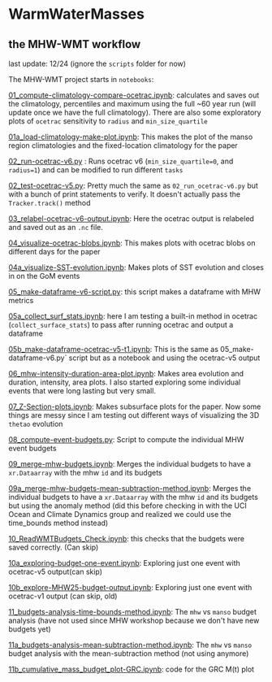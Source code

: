 # WarmWaterMasses

## the MHW-WMT workflow 
last update: 12/24 (ignore the `scripts` folder for now)

The MHW-WMT project starts in `notebooks`:

[01_compute-climatology-compare-ocetrac.ipynb](https://github.com/marianatorres4/WarmWaterMasses/blob/main/notebooks/01_compute-climatology-compare-ocetrac.ipynb "01_compute-climatology-compare-ocetrac.ipynb"): calculates and saves out the climatology, percentiles and maximum using the full ~60 year run (will update once we have the full climatology). There are also some exploratory plots of `ocetrac` sensitivity to `radius` and `min_size_quartile`

[01a_load-climatology-make-plot.ipynb](https://github.com/marianatorres4/WarmWaterMasses/blob/main/notebooks/01a_load-climatology-make-plot.ipynb "01a_load-climatology-make-plot.ipynb"): This makes the plot of the manso region climatologies and the fixed-location climatology for the paper

[02_run-ocetrac-v6.py](https://github.com/marianatorres4/WarmWaterMasses/blob/main/notebooks/02_run-ocetrac-v6.py "02_run-ocetrac-v6.py") : Runs ocetrac v6 (`min_size_quartile=0`, and `radius=1`) and can be modified to run different `tasks`

[02_test-ocetrac-v5.py](https://github.com/marianatorres4/WarmWaterMasses/blob/main/notebooks/02_test-ocetrac-v5.py "02_test-ocetrac-v5.py"): Pretty much the same as `02_run_ocetrac-v6.py` but with a bunch of print statements to verify. It doesn't actually pass the `Tracker.track()` method

[03_relabel-ocetrac-v6-output.ipynb](https://github.com/marianatorres4/WarmWaterMasses/blob/main/notebooks/03_relabel-ocetrac-v6-output.ipynb "03_relabel-ocetrac-v6-output.ipynb"): Here the ocetrac output is relabeled and saved out as an `.nc` file. 

[04_visualize-ocetrac-blobs.ipynb](https://github.com/marianatorres4/WarmWaterMasses/blob/main/notebooks/04_visualize-ocetrac-blobs.ipynb "04_visualize-ocetrac-blobs.ipynb"): This makes plots with ocetrac blobs on different days for the paper

[04a_visualize-SST-evolution.ipynb](https://github.com/marianatorres4/WarmWaterMasses/blob/main/notebooks/04a_visualize-SST-evolution.ipynb "04a_visualize-SST-evolution.ipynb"): Makes plots of SST evolution and closes in on the GoM events

[05_make-dataframe-v6-script.py](https://github.com/marianatorres4/WarmWaterMasses/blob/main/notebooks/05_make-dataframe-v6-script.py "05_make-dataframe-v6-script.py"): this script makes a dataframe with MHW metrics

[05a_collect_surf_stats.ipynb](https://github.com/marianatorres4/WarmWaterMasses/blob/main/notebooks/05a_collect_surf_stats.ipynb "05a_collect_surf_stats.ipynb"): here I am testing a built-in method in ocetrac (`collect_surface_stats`) to pass after running ocetrac and output a dataframe

[05b_make-dataframe-ocetrac-v5-t1.ipynb](https://github.com/marianatorres4/WarmWaterMasses/blob/main/notebooks/05b_make-dataframe-ocetrac-v5-t1.ipynb "05b_make-dataframe-ocetrac-v5-t1.ipynb"): This is the same as 05_make-dataframe-v6.py` script but as a notebook and using the ocetrac-v5 output

[06_mhw-intensity-duration-area-plot.ipynb](https://github.com/marianatorres4/WarmWaterMasses/blob/main/notebooks/06_mhw-intensity-duration-area-plot.ipynb "06_mhw-intensity-duration-area-plot.ipynb"): Makes area evolution and duration, intensity, area plots. I also started exploring some individual events that were long lasting but very small. 

[07_Z-Section-plots.ipynb](https://github.com/marianatorres4/WarmWaterMasses/blob/main/notebooks/07_Z-Section-plots.ipynb "07_Z-Section-plots.ipynb"): Makes subsurface plots for the paper. Now some things are messy since I am testing out different ways of visualizing the 3D `thetao` evolution

[08_compute-event-budgets.py](https://github.com/marianatorres4/WarmWaterMasses/blob/main/notebooks/08_compute-event-budgets.py "08_compute-event-budgets.py"): Script to compute the individual MHW event budgets

[09_merge-mhw-budgets.ipynb](https://github.com/marianatorres4/WarmWaterMasses/blob/main/notebooks/09_merge-mhw-budgets.ipynb "09_merge-mhw-budgets.ipynb"): Merges the individual budgets to have a `xr.Dataarray` with the mhw `id` and its budgets

[09a_merge-mhw-budgets-mean-subtraction-method.ipynb](https://github.com/marianatorres4/WarmWaterMasses/blob/main/notebooks/09a_merge-mhw-budgets-mean-subtraction-method.ipynb "09a_merge-mhw-budgets-mean-subtraction-method.ipynb"):  Merges the individual budgets to have a `xr.Dataarray` with the mhw `id` and its budgets but using the anomaly method (did this before checking in with the UCI Ocean and Climate Dynamics group and realized we could use the time_bounds method instead)

[10_ReadWMTBudgets_Check.ipynb](https://github.com/marianatorres4/WarmWaterMasses/blob/main/notebooks/10_ReadWMTBudgets_Check.ipynb "10_ReadWMTBudgets_Check.ipynb"): this checks that the budgets were saved correctly. (Can skip)

[10a_exploring-budget-one-event.ipynb](https://github.com/marianatorres4/WarmWaterMasses/blob/main/notebooks/10a_exploring-budget-one-event.ipynb "10a_exploring-budget-one-event.ipynb"): Exploring just one event with ocetrac-v5 output(can skip)

[10b_explore-MHW25-budget-output.ipynb](https://github.com/marianatorres4/WarmWaterMasses/blob/main/notebooks/10b_explore-MHW25-budget-output.ipynb "10b_explore-MHW25-budget-output.ipynb"): Exploring just one event with ocetrac-v1 output (can skip, old)

[11_budgets-analysis-time-bounds-method.ipynb](https://github.com/marianatorres4/WarmWaterMasses/blob/main/notebooks/11_budgets-analysis-time-bounds-method.ipynb "11_budgets-analysis-time-bounds-method.ipynb"): The `mhw` vs `manso` budget analysis (have not used since MHW workshop because we don't have new budgets yet)

[11a_budgets-analysis-mean-subtraction-method.ipynb](https://github.com/marianatorres4/WarmWaterMasses/blob/main/notebooks/11a_budgets-analysis-mean-subtraction-method.ipynb "11a_budgets-analysis-mean-subtraction-method.ipynb"): The `mhw` vs `manso` budget analysis with the mean-subtraction method (not using anymore)

[11b_cumulative_mass_budget_plot-GRC.ipynb](https://github.com/marianatorres4/WarmWaterMasses/blob/main/notebooks/11b_cumulative_mass_budget_plot-GRC.ipynb "11b_cumulative_mass_budget_plot-GRC.ipynb"): code for the GRC M(t) plot
